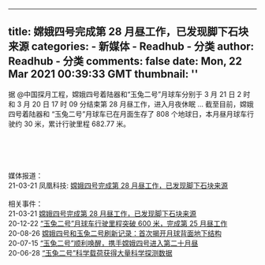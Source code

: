 
---
title: 嫦娥四号完成第 28 月昼工作，已发现脚下石块来源
categories: 
    - 新媒体
    - Readhub - 分类
author: Readhub - 分类
comments: false
date: Mon, 22 Mar 2021 00:39:33 GMT
thumbnail: ''
---

<div>   
据 @中国探月工程，嫦娥四号着陆器和“玉兔二号”月球车分别于 3 月 21 日 2 时和 3 月 20 日 17 时 09 分结束第 28 月昼工作，进入月夜休眠 ... 截至目前，嫦娥四号着陆器和 “玉兔二号”月球车已在月面生存了 808 个地球日，本月昼月球车行驶约 30 米，累计行驶里程 682.77 米。<br><br><br><br><br><br>媒体报道：<br>21-03-21 凤凰科技: <a href="https://tech.ifeng.com/c/84nhAX0tO4Z">嫦娥四号完成第 28 月昼工作，已发现脚下石块来源</a><br><br>相关事件：<br>21-03-21 <a href="https://readhub.cn/topic/84NKlK4hoyP">嫦娥四号完成第 28 月昼工作，已发现脚下石块来源</a><br>20-12-22 <a href="https://readhub.cn/topic/82pcTfbCwa8">“玉兔二号”月球车行驶里程突破 600 米，完成第 25 月昼工作</a><br>20-08-26 <a href="https://readhub.cn/topic/7ZfoqdYfeTx">嫦娥四号和玉兔二号刷新记录：首次揭开月球背面地下结构</a><br>20-07-15 <a href="https://readhub.cn/topic/7Y7A9meVeJj">“玉兔二号”顺利唤醒，携手嫦娥四号进入第二十月昼</a><br>20-06-28 <a href="https://readhub.cn/topic/7XFIc2qZFyk">“玉兔二号”科学载荷获得大量科学探测数据</a>  
</div>
            